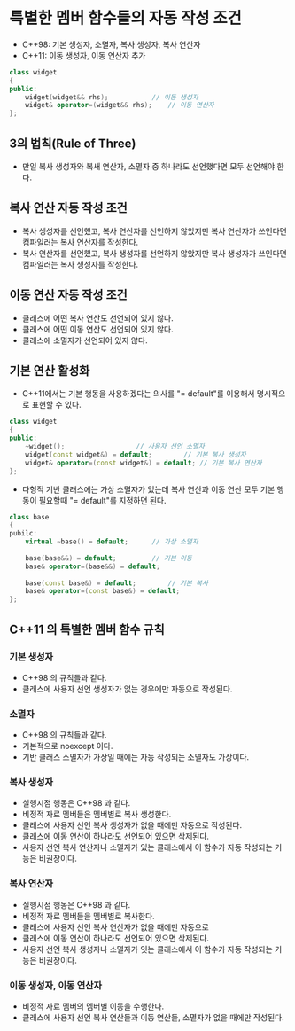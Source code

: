 # 특별한 멤버 함수들의 자동 작성 조건
 - C++98: 기본 생성자, 소멸자, 복사 생성자, 복사 연산자
 - C++11: 이동 생성자, 이동 연산자 추가

```c++
class widget
{
public:
	widget(widget&& rhs);			// 이동 생성자
	widget& operator=(widget&& rhs);	// 이동 연산자
};
```

## 3의 법칙(Rule of Three)
 - 만일 복사 생성자와 복새 연산자, 소멸자 중 하나라도 선언했다면 모두 선언해야 한다.

## 복사 연산 자동 작성 조건
 - 복사 생성자를 선언했고, 복사 연산자를 선언하지 않았지만 복사 연산자가 쓰인다면 컴파일러는 복사 연산자를 작성한다. 
 - 복사 연산자를 선언했고, 복사 생성자를 선언하지 않았지만 복사 생성자가 쓰인다면 컴파일러는 복사 생성자를 작성한다.
 
## 이동 연산 자동 작성 조건
 - 클래스에 어떤 복사 연산도 선언되어 있지 않다.
 - 클래스에 어떤 이동 연산도 선언되어 있지 않다.
 - 클래스에 소멸자가 선언되어 있지 않다.
 
## 기본 연산 활성화
 - C++11에서는 기본 행동을 사용하겠다는 의사를 "= default"를 이용해서 명시적으로 표현할 수 있다.
 
```c++
class widget
{
public:
	~widget();					// 사용자 선언 소멸자
	widget(const widget&) = default;		// 기본 복사 생성자
	widget& operator=(const widget&) = default;	// 기본 복사 연산자
};
```

 - 다형적 기반 클래스에는 가상 소멸자가 있는데 복사 연산과 이동 연산 모두 기본 행동이 필요할때 "= default"를 지정하면 된다.
 
```c++
class base
{
pubilc:
	virtual ~base() = default;		// 가상 소멸자
	
	base(base&&) = default;			// 기본 이동
	base& operator=(base&&) = default;
	
	base(const base&) = default;		// 기본 복사
	base& operator=(const base&) = default;	
};
```

## C++11 의 특별한 멤버 함수 규칙

### 기본 생성자
 - C++98 의 규칙들과 같다. 
 - 클래스에 사용자 선언 생성자가 없는 경우에만 자동으로 작성된다.
 
### 소멸자
 - C++98 의 규칙들과 같다.
 - 기본적으로 noexcept 이다. 
 - 기반 클래스 소멸자가 가상일 때에는 자동 작성되는 소멸자도 가상이다.
 
### 복사 생성자
 - 실행시점 행동은 C++98 과 같다.
 - 비정적 자료 멤버들은 멤버별로 복사 생성한다.
 - 클래스에 사용자 선언 복사 생성자가 없을 때에만 자동으로 작성된다.
 - 클래스에 이동 연산이 하나라도 선언되어 있으면 삭제된다.
 - 사용자 선언 복사 연산자나 소멸자가 있는 클래스에서 이 함수가 자동 작성되는 기능은 비권장이다.

### 복사 연산자
 - 실행시점 행동은 C++98 과 같다.
 - 비정적 자료 멤버들을 멤버별로 복사한다.
 - 클래스에 사용자 선언 복사 연산자가 없을 때에만 자동으로  
 - 클래스에 이동 연산이 하나라도 선언되어 있으면 삭제된다.
 - 사용자 선언 복사 생성자나 소멸자가 잇는 클래스에서 이 함수가 자동 작성되는 기능은 비권장이다.
 
### 이동 생성자, 이동 연산자
 - 비정적 자료 멤버의 멤버별 이동을 수행한다.
 - 클래스에 사용자 선언 복사 연산들과 이동 연산들, 소멸자가 없을 때에만 작성된다.
